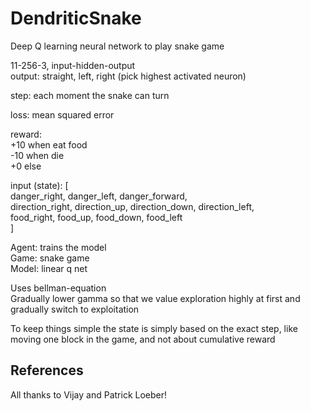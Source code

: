 # DendriticSnake
Deep Q learning neural network to play snake game  
  
11-256-3, input-hidden-output  
output: straight, left, right (pick highest activated neuron)  

step: each moment the snake can turn  

loss: mean squared error  

reward:  
+10 when eat food  
-10 when die  
+0 else  
  
input (state): [  
danger_right, danger_left, danger_forward,  
direction_right, direction_up, direction_down, direction_left,  
food_right, food_up, food_down, food_left  
]  
  
Agent: trains the model  
Game: snake game  
Model: linear q net  
  
Uses bellman-equation  
Gradually lower gamma so that we value exploration highly at first and gradually switch to exploitation  
  
To keep things simple the state is simply based on the exact step, like moving one block in the game, and not about cumulative reward  

## References
All thanks to Vijay and Patrick Loeber!
